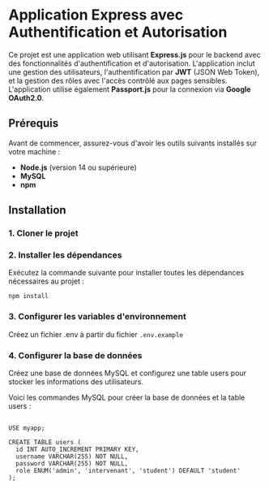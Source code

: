 # Application Express avec Authentification et Autorisation

Ce projet est une application web utilisant **Express.js** pour le backend avec des fonctionnalités d'authentification et d'autorisation. L'application inclut une gestion des utilisateurs, l'authentification par **JWT** (JSON Web Token), et la gestion des rôles avec l'accès contrôlé aux pages sensibles. L'application utilise également **Passport.js** pour la connexion via **Google OAuth2.0**.

## Prérequis

Avant de commencer, assurez-vous d'avoir les outils suivants installés sur votre machine :

- **Node.js** (version 14 ou supérieure)
- **MySQL**
- **npm**

## Installation

### 1. Cloner le projet

### 2. Installer les dépendances

Exécutez la commande suivante pour installer toutes les dépendances nécessaires au projet :

`npm install`

### 3. Configurer les variables d'environnement

Créez un fichier .env à partir du fichier `.env.example`

### 4. Configurer la base de données

Créez une base de données MySQL et configurez une table users pour stocker les informations des utilisateurs.

Voici les commandes MySQL pour créer la base de données et la table users :

```CREATE DATABASE myapp;

USE myapp;

CREATE TABLE users (
  id INT AUTO_INCREMENT PRIMARY KEY,
  username VARCHAR(255) NOT NULL,
  password VARCHAR(255) NOT NULL,
  role ENUM('admin', 'intervenant', 'student') DEFAULT 'student'
);
```
